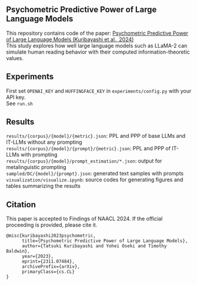 ## Psychometric Predictive Power of Large Language Models
This repository contains code of the paper: [Psychometric Predictive Power of Large Language Models (Kuribayashi et al., 2024)](https://arxiv.org/abs/2311.07484)  
This study explores how well large language models such as LLaMA-2 can simulate human reading behavior with their computed information-theoretic values.

## Experiments
First set `OPENAI_KEY` and `HUFFINGFACE_KEY` in `experiments/config.py`  with your API key.  
See `run.sh`

## Results
`results/{corpus}/{model}/{metric}.json`: PPL and PPP of base LLMs and IT-LLMs without any prompting  
`results/{corpus}/{model}/{prompt}/{metric}.json`: PPL and PPP of IT-LLMs with prompting  
`results/{corpus}/{model}/prompt_estimation/*.json`: output for metalinguistic prompting   
`sampled/DC/{model}/{prompt}.json`: generated text samples with prompts  
`visualization/visualize.ipynb`: source codes for generating figures and tables summarizing the results  

## Citation
This paper is accepted to Findings of NAACL 2024. If the official proceeding is provided, please cite it. 
```
@misc{kuribayashi2023psychometric,
      title={Psychometric Predictive Power of Large Language Models}, 
      author={Tatsuki Kuribayashi and Yohei Oseki and Timothy Baldwin},
      year={2023},
      eprint={2311.07484},
      archivePrefix={arXiv},
      primaryClass={cs.CL}
}
```
